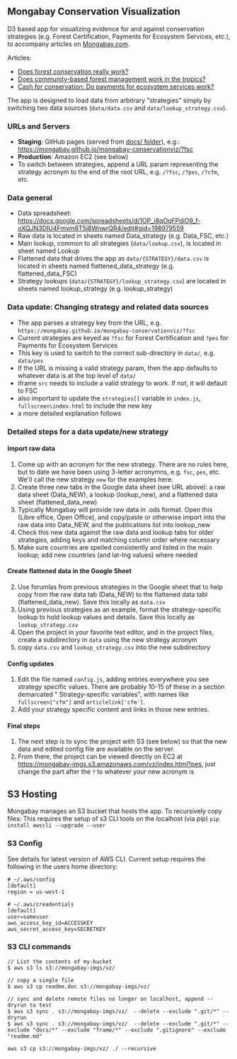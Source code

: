 ## Mongabay Conservation Visualization

D3 based app for visualizing evidence for and against conservation strategies (e.g. Forest Certification, Payments for Ecosystem Services, etc.), to accompany articles on [Mongabay.com](mongabay.com).

Articles: 
* [Does forest conservation really work?](https://news.mongabay.com/2017/09/does-forest-certification-really-work/)
* [Does community-based forest management work in the tropics?](https://news.mongabay.com/2017/11/does-community-based-forest-management-work-in-the-tropics/)
* [Cash for conservation: Do payments for ecosystem services work?](https://news.mongabay.com/2017/10/cash-for-conservation-do-payments-for-ecosystem-services-work/)

The app is designed to load data from arbitrary "strategies" simply by switching two data sources (`data/data.csv` and `data/lookup_strategy.csv`). 

### URLs and Servers
* **Staging**: GitHub pages (served from [docs/ folder](https://help.github.com/articles/configuring-a-publishing-source-for-github-pages/#publishing-your-github-pages-site-from-a-docs-folder-on-your-master-branch)), e.g.: https://mongabay.github.io/mongabay-conservationviz/?fsc
* **Production**: Amazon EC2 (see below)
* To switch between strategies, append a URL param representing the strategy acronym to the end of the root URL, e.g. `/?fsc`, `/?pes`, `/?cfm`, etc. 

### Data general
* Data spreadsheet: https://docs.google.com/spreadsheets/d/1OP_i8qOqFPdiO9_f-oXQJN3DIU4Fmvm6T5j8WnwrQR4/edit#gid=198979559
* Raw data is located in sheets named Data_strategy (e.g. Data_FSC, etc.)
* Main lookup, common to all strategies (`data/lookup.csv`), is located in sheet named Lookup
* Flattened data that drives the app as `data/{STRATEGY}/data.csv` is located in sheets named flattened_data_strategy (e.g. flattened_data_FSC)
* Strategy lookups (`data/{STRATEGY}/lookup_strategy.csv`) are located in sheets named lookup_strategy (e.g. lookup_strategy)

### Data update: Changing strategy and related data sources
* The app parses a strategy key from the URL, e.g. `https://mongabay.github.io/mongabay-conservationviz/?fsc`
* Current strategies are keyed as `?fsc` for Forest Certification and `?pes` for Payments for Ecosystem Services
* This key is used to switch to the correct sub-directory in `data/`, e.g. `data/pes`
* If the URL is missing a valid strategy param, then the app defaults to whatever data is at the top level of `data/`
* iframe `src` needs to include a valid strategy to work. If not, it will default to FSC
* also important to update the `strategies[]` variable in `index.js`, `fullscreen\index.html` to include the new key
* a more detailed explanation follows

### Detailed steps for a data update/new strategy

#### Import raw data
1. Come up with an acronym for the new strategy. There are no rules here, but to date we have been using 3-letter acronymns, e.g. `fsc`, `pes`, etc. We'll call the new strategy `new` for the examples here.
2. Create three new tabs in the Google data sheet (see URL above): a raw data sheet (Data_NEW), a lookup (lookup_new), and a flattened data sheet (flattened_data_new)
3. Typically Mongabay will provide raw data in .ods format. Open this (Libre office, Open Office), and copy/paste or otherwise import into the raw data into Data_NEW, and the publications list into lookup_new
4. Check this new data against the raw data and lookup tabs for older strategies, adding keys and matching column order where necessary
5. Make sure countries are spelled consistently and listed in the main lookup; add new countries (and lat-lng values) where needed

#### Create flattened data in the Google Sheet
2. Use forumlas from previous strategies in the Google sheet that to help copy from the raw data tab (Data_NEW) to the flattened data tabl (flattened_data_new). Save this locally as `data.csv`
3. Using previous strategies as an example, format the strategy-specific lookup to hold lookup values and details. Save this locally as `lookup_strategy.csv` 
4. Open the project in your favorite text editor, and in the project files, create a subdirectory in `data` using the new strategy acronym
5. copy `data.csv` and `lookup_strategy.csv` into the new subdirectory

#### Config updates
1. Edit the file named `config.js`, adding entries everywhere you see strategy specific values. There are probably 10-15 of these in a section demarcated " Strategy-specific variables", with names like `fullscreen["cfm"]` and `articlelink['cfm']`. 
2. Add your strategy specific content and links in those new entries. 

#### Final steps
1. The next step is to sync the project with S3 (see below) so that the new data and edited config file are available on the server. 
2. From there, the project can be viewed directly on EC2 at https://mongabay-imgs.s3.amazonaws.com/vz/index.html?pes, just change the part after the `?` to whatever your new acronym is 

## S3 Hosting
Mongabay manages an S3 bucket that hosts the app. To recursively copy files: 
This requires the setup of s3 CLI tools on the localhost (via pip)
`pip install awscli --upgrade --user`

### S3 Config
See details for latest version of AWS CLI. Current setup requires the following in the users home directory:
```
# ~/.aws/config
[default]
region = us-west-1
```
```
# ~/.aws/creadentials
[default]
user=someuser
aws_access_key_id=ACCESSKEY
aws_secret_access_key=SECRETKEY
```
### S3 CLI commands
```
// List the contents of my-bucket
$ aws s3 ls s3://mongabay-imgs/vz/
```

```
// copy a single file
$ aws s3 cp readme.doc s3://mongabay-imgs/vz/
```

```
// sync and delete remote files no longer on localhost, append --dryrun to test
$ aws s3 sync . s3://mongabay-imgs/vz/  --delete --exclude ".git/*" --dryrun 
$ aws s3 sync . s3://mongabay-imgs/vz/  --delete --exclude ".git/*" --exclude "docs/*" --exclude "frame/*" --exclude ".gitignore" --exclude "readme.md"
```

``` copy all files from remote to local
aws s3 cp s3://mongabay-imgs/vz/ ./ --recursive 
```